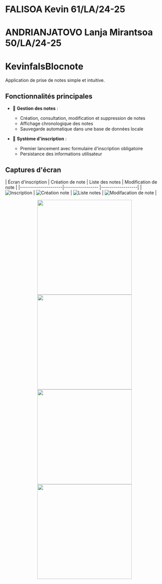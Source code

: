 # FALISOA Kevin 61/LA/24-25
# ANDRIANJATOVO Lanja Mirantsoa 50/LA/24-25

# KevinfalsBlocnote

Application de prise de notes simple et intuitive.

## Fonctionnalités principales

- 📝 **Gestion des notes** :
  - Création, consultation, modification et suppression de notes
  - Affichage chronologique des notes
  - Sauvegarde automatique dans une base de données locale

- 👤 **Système d'inscription** :
  - Premier lancement avec formulaire d'inscription obligatoire
  - Persistance des informations utilisateur


## Captures d'écran

| Écran d'inscription | Création de note | Liste des notes  | Modification de note  |
|---------------------|----------------- |------------------|
| ![Inscription](./screenshots/inscription.jpeg) | ![Création note](./screenshots/creer-note.jpeg) | ![Liste notes](./screenshots/lister-note.jpeg) | ![Modifacation de note](./screenshots/modifier-note.jpeg) |

<p align="center">
  <img src="./screenshots/inscription.jpeg" height="300">
  <img src="./screenshots/creer-note.jpeg" height="300">
  <img src="./screenshots/lister-note.jpeg" height="300">
  <img src="./screenshots/modifier-note.jpeg" height="300">
</p>